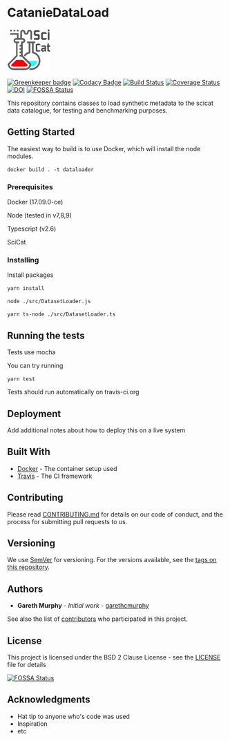 # CatanieDataLoad

<img src="assets/scicat.png" alt="alt text" width="100" height="100">



[![Greenkeeper badge](https://badges.greenkeeper.io/datacurationproject/CatanieDataLoad.svg)](https://greenkeeper.io/)
[![Codacy Badge](https://api.codacy.com/project/badge/Grade/e9c631a50f8c4018925d0aaedbb38d30)](https://www.codacy.com/app/garethcmurphy/CatanieDataLoad?utm_source=github.com&utm_medium=referral&utm_content=datacurationproject/CatanieDataLoad&utm_campaign=badger)
[![Build Status](https://travis-ci.org/datacurationproject/CatanieDataLoad.svg?branch=master)](https://travis-ci.org/datacurationproject/CatanieDataLoad)
[![Coverage Status](https://coveralls.io/repos/github/datacurationproject/CatanieDataLoad/badge.svg?branch=master)](https://coveralls.io/github/datacurationproject/CatanieDataLoad?branch=master)
[![DOI](https://zenodo.org/badge/103987354.svg)](https://zenodo.org/badge/latestdoi/103987354)
[![FOSSA Status](https://app.fossa.io/api/projects/git%2Bgithub.com%2Fdatacurationproject%2FCatanieDataLoad.svg?type=shield)](https://app.fossa.io/projects/git%2Bgithub.com%2Fdatacurationproject%2FCatanieDataLoad?ref=badge_shield)


This repository contains classes to load synthetic metadata to the scicat data catalogue, for testing and benchmarking purposes.


## Getting Started


The easiest way to build is to use Docker, which will install the node modules.
```
docker build . -t dataloader
```

### Prerequisites

Docker (17.09.0-ce)

Node (tested in v7,8,9)

Typescript (v2.6)

SciCat



### Installing


Install packages
```
yarn install
```

```
node ./src/DatasetLoader.js
```
```
yarn ts-node ./src/DatasetLoader.ts
```


## Running the tests

Tests use mocha

You can try running 
```
yarn test
```

Tests should run automatically on travis-ci.org



## Deployment

Add additional notes about how to deploy this on a live system

## Built With

* [Docker](http://hub.docker.com/) - The container setup used
* [Travis](https://travis-ci.org/) - The CI framework

## Contributing

Please read [CONTRIBUTING.md](https://github.com/datacurationproject/CatanieDataLoad/blob/master/CONTRIBUTING.md) for details on our code of conduct, and the process for submitting pull requests to us.

## Versioning

We use [SemVer](http://semver.org/) for versioning. For the versions available, see the [tags on this repository](https://github.com/datacurationproject/CatanieDataLoad/tags). 

## Authors

* **Gareth Murphy** - *Initial work* - [garethcmurphy](https://github.com/garethcmurphy)

See also the list of [contributors](https://github.com/your/project/contributors) who participated in this project.

## License

This project is licensed under the BSD 2 Clause License - see the [LICENSE](LICENSE) file for details


[![FOSSA Status](https://app.fossa.io/api/projects/git%2Bgithub.com%2Fdatacurationproject%2FCatanieDataLoad.svg?type=large)](https://app.fossa.io/projects/git%2Bgithub.com%2Fdatacurationproject%2FCatanieDataLoad?ref=badge_large)

## Acknowledgments

* Hat tip to anyone who's code was used
* Inspiration
* etc
